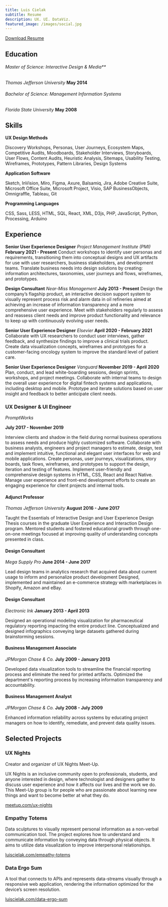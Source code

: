 ```yaml
---
title: Luis Cielak
subtitle: Resume
description: UX. UI. DataViz.
featured_image: /images/social.jpg
---
```



[Download Resume](https://github.com/luiscielak/sqdesignlabs/files/9779692/lcielak_resume.pdf)


## Education

###### Master of Science: Interactive Design & Media**
_Thomas Jefferson University_
**May 2014**


###### Bachelor of Science: Management Information Systems
_Florida State University_
**May 2008**


## Skills

**UX Design Methods**

Discovery Workshops, Personas, User Journeys, Ecosystem Maps, Competitive Audits, Moodboards, Stakeholder Interviews, Storyboards, User Flows, Content Audits, Heuristic Analysis, Sitemaps, Usability Testing, Wireframes, Prototypes, Pattern Libraries, Design Systems

**Application Software**

Sketch, InVision, Miro, Figma, Axure, Balsamiq, Jira, Adobe Creative Suite, Microsoft Office Suite, Microsoft Project, Visio, SAP BusinessObjects, Omnigraffle, Tableau, Git

**Programming Languages**

CSS, Sass, LESS, HTML, SQL, React, XML, D3js, PHP, JavaScript, Python, Processing, Arduino

## Experience

**Senior User Experience Designer**
_Project Management Institute (PMI)_
**February 2021 - Present**
Conduct workshops to identify user personas and requirements, transitioning them into conceptual designs and UX artifacts for use with user researchers, business stakeholders, and development teams. Translate business needs into design solutions by creating: information architectures, taxonomies, user journeys and flows, wireframes, and prototypes.

**Design Consultant**
_Near-Miss Management_
**July 2013 - Present**
Design the company’s flagship product, an interactive decision support system to visually represent process risk and alarm data in oil refineries aimed at achieving an increase of information transparency and a more comprehensive user experience. Meet with stakeholders regularly to assess and reassess client needs and improve product functionality and relevance to keep up with continuously evolving user needs.

**Senior User Experience Designer**
_Elsevier_
**April 2020 - February 2021**
Collaborate with UX researchers to conduct user interviews, gather feedback, and synthesize findings to improve a clinical trials product. Create data visualization concepts, wireframes and prototypes for a customer-facing oncology system to improve the standard level of patient care.

**Senior User Experience Designer**
_Vanguard_
**November 2019 - April 2020**
Plan, conduct, and lead white-boarding sessions, design sprints, workshops, and project meetings. Collaborate with internal teams to design the overall user experience for digital fintech systems and applications, including desktop and mobile. Prototype and iterate solutions based on user insight and feedback to better anticipate client needs.

### UX Designer & UI Engineer

_PromptWorks_

**July 2017 - November 2019**

Interview clients and shadow in the field during normal business operations to assess needs and produce highly customized software. Collaborate with business analysts, engineers and project managers to estimate, design, test and implement intuitive, functional and elegant user interfaces for web and mobile applications. Create personas, user journeys, visualizations, story boards, task flows, wireframes, and prototypes to support the design, iteration and testing of features. Implement user-friendly and comprehensive design systems in HTML, CSS, React and React Native. Manage user experience and front-end development efforts to create an engaging experience for client projects and internal tools.

#### Adjunct Professor

_Thomas Jefferson University_
**August 2016 - June 2017**

Taught the Essentials of Interactive Design and User Experience Design Thesis courses in the graduate User Experience and Interaction Design program. Mentored students and fostered educational growth through one-on-one meetings focused at improving quality of understanding concepts presented in class.

#### Design Consultant

_Mega Supply Pro_
**June 2014 - June 2017**

Lead design teams in analytics research that acquired data about current usage to inform and personalize product development Designed, implemented and maintained an e-commerce strategy with marketplaces in Shopify, Amazon and eBay.

#### Design Consultant

_Electronic Ink_
**January 2013 - April 2013**

Designed an operational modeling visualization for pharmaceutical regulatory reporting impacting the entire product line. Conceptualized and designed infographics conveying large datasets gathered during brainstorming sessions.

#### Business Management Associate

_JPMorgan Chase & Co._
**July 2009 - January 2013**

Developed data visualization tools to streamline the financial reporting process and eliminate the need for printed artifacts. Optimized the department's reporting process by increasing information transparency and accountability.

#### Business Management Analyst

_JPMorgan Chase & Co._
**July 2008 - July 2009**

Enhanced information reliability across systems by educating project managers on how to identify, remediate, and prevent data quality issues.

## Selected Projects

### UX Nights

Creator and organizer of UX Nights Meet-Up.

UX Nights is an inclusive community open to professionals, students, and anyone interested in design, where technologist and designers gather to discuss user experience and how it affects our lives and the work we do. This Meet-Up group is for people who are passionate about learning new things and want to become better at what they do.

[meetup.com/ux-nights](meetup.com/ux-nights)


### Empathy Totems

Data sculptures to visually represent personal information as a non-verbal communication tool. The project explores how to understand and communicate information by conveying data through physical objects. It aims to utilize data visualization to improve interpersonal relationships.

[luiscielak.com/empathy-totems](luiscielak.com/empathy-totems)


### Data Ergo Sum

A tool that connects to APIs and represents data-streams visually through a responsive web application, rendering the information optimized for the device’s screen resolution.

[luiscielak.com/data-ergo-sum](luiscielak.com/data-ergo-sum)
